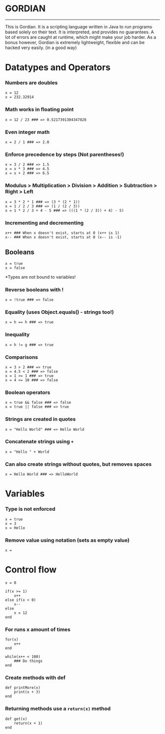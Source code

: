 # GORDIAN #
-----------

This is Gordian. It is a scripting language written in Java to run programs based solely on their text.
It is interpreted, and provides no guarantees. A lot of errors are caught at runtime, which might make your job harder. As a bonus however, Gordian is extremely lightweight, flexible and can be hacked very easily. (in a good way)


# Datatypes and Operators

### Numbers are doubles
    x = 12
    x = 232.32914

### Math works in floating point
    x = 12 / 23 ### => 0.5217391304347826

### Even integer math
    x = 2 / 1 ### => 2.0

### Enforce precedence by steps (Not parentheses!)
    x = 3 / 2 ### => 1.5
    x = x * 3 ### => 4.5
    x = x + 2 ### => 6.5
    
### Modulus > Multiplication > Division > Addition > Subtraction > Right > Left
    x = 3 * 2 * 1 ### => (3 * (2 * 1))
    x = 1 / 2 / 3 ### => (1 / (2 / 3))
    x = 1 * 2 / 3 + 4 - 5 ### => (((1 * (2 / 3)) + 4) - 5)

### Incrementing and decrementing
    x++ ### When x doesn't exist, starts at 0 (x++ is 1)
    x-- ### When x doesn't exist, starts at 0 (x-- is -1)

## Booleans
    x = true
    x = false
*Types are not bound to variables!

### Reverse booleans with !
    x = !true ### => false

### Equality (uses Object.equals() - strings too!)
    x = h == h ### => true

### Inequality
    x = h != g ### => true

### Comparisons
    x = 3 > 2 ### => true
    x = 4.5 < 2 ### => false
    x = 1 >= 1 ### => true
    x = 4 <= 10 ### => false
    
### Boolean operators
    x = true && false ### => false
    x = true || false ### => true

### Strings are created in quotes
    x = "Hello World" ### => Hello World
    
### Concatenate strings using `+`
    x = "Hello " + World

### Can also create strings without quotes, but removes spaces
    x = Hello World ### => HelloWorld

# Variables

### Type is not enforced
    x = true
    x = 3
    x = Hello

### Remove value using notation (sets as empty value)
    x = 

# Control flow
    x = 0

    if(x >= 1)
        x++
    else if(x < 0)
        x--
    else
        x = 12
    end

### For runs x amount of times
    for(x)
        x++
    end

    while(x++ < 100)
        ### Do things
    end

### Create methods with def
    def printMore(x)
        print(x + 3)
    end
    
### Returning methods use a `return(x)` method
    def get(x)
        return(x + 1)
    end
